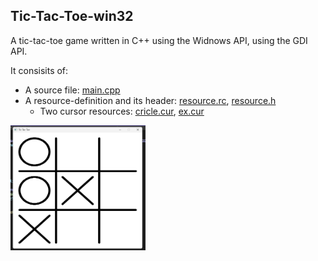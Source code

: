 ## Tic-Tac-Toe-win32

A tic-tac-toe game written in C++ using the Widnows API, using the GDI API.

It consisits of: 
- A source file: [main.cpp](/Tic-Tac-Toe-win32/main.cpp)
- A resource-definition and its header: [resource.rc](/Tic-Tac-Toe-win32/resource.rc), [resource.h](/Tic-Tac-Toe-win32/resource.h)
  - Two cursor resources: [cricle.cur](/Tic-Tac-Toe-win32/cirule.cur), [ex.cur](/Tic-Tac-Toe-win32/circule.cur)

<img src="/Application.png" wdith=200 height=200>
